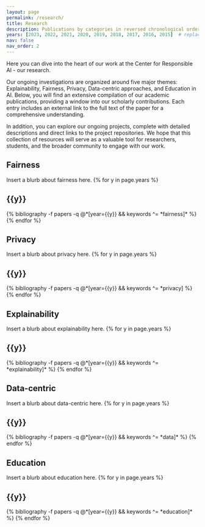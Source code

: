 ```yaml
---
layout: page
permalink: /research/
title: Research
description: Publications by categories in reversed chronological order. generated by jekyll-scholar.
years: [2023, 2022, 2021, 2020, 2019, 2018, 2017, 2016, 2015]  # replace with your own years
nav: false
nav_order: 2
---
```

Here you can dive into the heart of our work at the Center for Responsible AI - our research. 

Our ongoing investigations are organized around five major themes: Explainability, Fairness, Privacy, Data-centric approaches, and Education in AI. Below, you will find an extensive compilation of our academic publications, providing a window into our scholarly contributions. Each entry includes an external link to the full text of the paper for a comprehensive understanding. 

In addition, you can explore our ongoing projects, complete with detailed descriptions and direct links to the project repositories. We hope that this collection of resources will serve as a valuable tool for researchers, students, and the broader community to engage with our work.

<!-- _pages/publications.md -->
<div class="publications">

  <h2 class="category" id="fairness">Fairness</h2>
  Insert a blurb about fairness here.
  <!-- Add your category specific text here -->
  {% for y in page.years %}
    <h2 class="year">{{y}}</h2>
    {% bibliography -f papers -q @*[year={{y}} && keywords ^= *fairness]* %}
  {% endfor %}
  
  <h2 class="category" id="privacy">Privacy</h2>
  Insert a blurb about privacy here.
  <!-- Add your category specific text here -->
  {% for y in page.years %}
    <h2 class="year">{{y}}</h2>
    {% bibliography -f papers -q @*[year={{y}} && keywords ^= *privacy] %}
  {% endfor %}

  <h2 class="category" id="explainability">Explainability</h2>
  Insert a blurb about explainability here.
  <!-- Add your category specific text here -->
  {% for y in page.years %}
    <h2 class="year">{{y}}</h2>
    {% bibliography -f papers -q @*[year={{y}} && keywords ^= *explainability]* %}
  {% endfor %}

  <h2 class="category" id="data-centric">Data-centric</h2>
  Insert a blurb about data-centric here.
  <!-- Add your category specific text ahere -->
  {% for y in page.years %}
    <h2 class="year">{{y}}</h2>
    {% bibliography -f papers -q @*[year={{y}} && keywords ^= *data]* %}
  {% endfor %}

  <h2 class="category" id="education">Education</h2>
  Insert a blurb about education here.
  <!-- Add your category specific text here -->
  {% for y in page.years %}
    <h2 class="year">{{y}}</h2>
    {% bibliography -f papers -q @*[year={{y}} && keywords ^= *education]* %}
  {% endfor %}
</div>